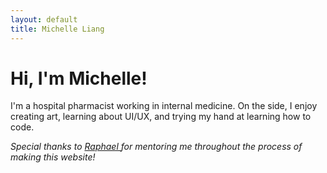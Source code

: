 ```yaml
---
layout: default
title: Michelle Liang
---
```


# Hi, I'm Michelle!

I'm a hospital pharmacist working in internal medicine. On the side, I enjoy creating art, learning about UI/UX, and trying my hand at learning how to code.



<i> Special thanks to 
    <a href="https://www.raphaelkoh.me"> Raphael </a> 
for mentoring me throughout the process of making this website!
